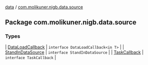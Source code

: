 [data](../index.md) / [com.molikuner.nigb.data.source](./index.md)

## Package com.molikuner.nigb.data.source

### Types

| [DataLoadCallback](-data-load-callback/index.md) | `interface DataLoadCallback<in T>` |
| [StandInDataSource](-stand-in-data-source/index.md) | `interface StandInDataSource` |
| [TaskCallback](-task-callback/index.md) | `interface TaskCallback` |

